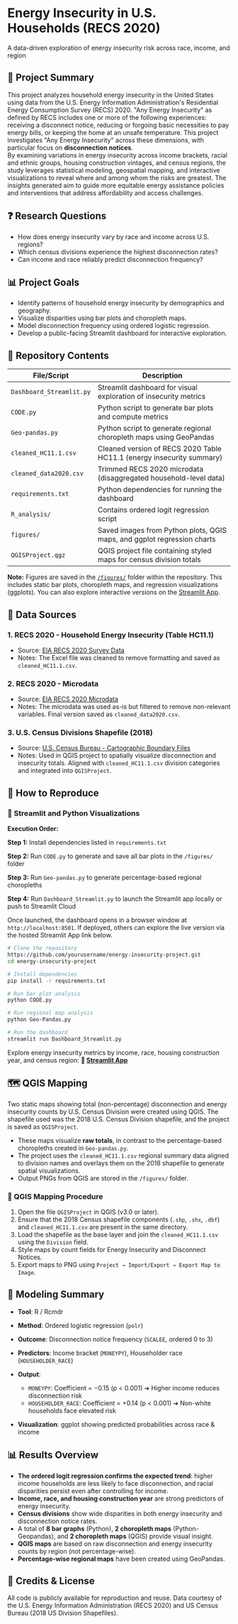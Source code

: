 # Energy Insecurity in U.S. Households (RECS 2020)
 A data-driven exploration of energy insecurity risk across race, income, and region

## 🔹 Project Summary

This project analyzes household energy insecurity in the United States using data from the U.S. Energy Information Administration's Residential Energy Consumption Survey (RECS) 2020. "Any Energy Insecurity" as defined by RECS includes one or more of the following experiences: receiving a disconnect notice, reducing or forgoing basic necessities to pay energy bills, or keeping the home at an unsafe temperature. This project investigates "Any Energy Insecurity" across these dimensions, with particular focus on **disconnection notices**.  
By examining variations in energy insecurity across income brackets, racial and ethnic groups, housing construction vintages, and census regions, the study leverages statistical modeling, geospatial mapping, and interactive visualizations to reveal where and among whom the risks are greatest. The insights generated aim to guide more equitable energy assistance policies and interventions that address affordability and access challenges.

## ❓ Research Questions

* How does energy insecurity vary by race and income across U.S. regions?
* Which census divisions experience the highest disconnection rates?
* Can income and race reliably predict disconnection frequency?

## 📊 Project Goals

* Identify patterns of household energy insecurity by demographics and geography.
* Visualize disparities using bar plots and choropleth maps.
* Model disconnection frequency using ordered logistic regression.
* Develop a public-facing Streamlit dashboard for interactive exploration.

## 📂 Repository Contents

| File/Script              | Description                                                             |
| ------------------------ | ----------------------------------------------------------------------- |
| `Dashboard_Streamlit.py` | Streamlit dashboard for visual exploration of insecurity metrics        |
| `CODE.py`                | Python script to generate bar plots and compute metrics                 |
| `Geo-pandas.py`          | Python script to generate regional choropleth maps using GeoPandas      |
| `cleaned_HC11.1.csv`     | Cleaned version of RECS 2020 Table HC11.1 (energy insecurity summary)   |
| `cleaned_data2020.csv`   | Trimmed RECS 2020 microdata (disaggregated household-level data)        |
| `requirements.txt`       | Python dependencies for running the dashboard                           |
| `R_analysis/`            | Contains ordered logit regression script                                |
| `figures/`               | Saved images from Python plots, QGIS maps, and ggplot regression charts |
| `QGISProject.qgz`        | QGIS project file containing styled maps for census division totals     |

**Note:** Figures are saved in the [`/figures/`](./figures) folder within the repository. This includes static bar plots, choropleth maps, and regression visualizations (ggplots). You can also explore interactive versions on the [Streamlit App](https://dashboardapppy-birkbduyuwrxwegphddq4v.streamlit.app/).

## 📅 Data Sources

### 1. **RECS 2020 - Household Energy Insecurity (Table HC11.1)**

* Source: [EIA RECS 2020 Survey Data](https://www.eia.gov/consumption/residential/data/2020/index.php?view=characteristics)
* Notes: The Excel file was cleaned to remove formatting and saved as `cleaned_HC11.1.csv`.

### 2. **RECS 2020 - Microdata**

* Source: [EIA RECS 2020 Microdata](https://www.eia.gov/consumption/residential/data/2020/index.php?view=microdata)
* Notes: The microdata was used as-is but filtered to remove non-relevant variables. Final version saved as `cleaned_data2020.csv`.

### 3. **U.S. Census Divisions Shapefile (2018)**

* Source: [U.S. Census Bureau - Cartographic Boundary Files](https://www.census.gov/geographies/mapping-files/time-series/geo/carto-boundary-file.html)
* Notes: Used in QGIS project to spatially visualize disconnection and insecurity totals. Aligned with `cleaned_HC11.1.csv` division categories and integrated into `QGISProject`.

## 🔧 How to Reproduce

### 🔹 Streamlit and Python Visualizations

**Execution Order:**

**Step 1:** Install dependencies listed in `requirements.txt`

**Step 2:** Run `CODE.py` to generate and save all bar plots in the `/figures/` folder

**Step 3:** Run `Geo-pandas.py` to generate percentage-based regional choropleths

**Step 4:** Run `Dashboard_Streamlit.py` to launch the Streamlit app locally or push to Streamlit Cloud

Once launched, the dashboard opens in a browser window at `http://localhost:8501`.
If deployed, others can explore the live version via the hosted Streamlit App link below.

```bash
# Clone the repository
https://github.com/yourusername/energy-insecurity-project.git
cd energy-insecurity-project

# Install dependencies
pip install -r requirements.txt

# Run bar plot analysis
python CODE.py

# Run regional map analysis
python Geo-Pandas.py

# Run the dashboard
streamlit run Dashboard_Streamlit.py
```

Explore energy insecurity metrics by income, race, housing construction year, and census region:
**🔗 [Streamlit App](https://dashboardapppy-birkbduyuwrxwegphddq4v.streamlit.app/)**

## 🗺️ QGIS Mapping

Two static maps showing total (non-percentage) disconnection and energy insecurity counts by U.S. Census Division were created using QGIS. The shapefile used was the 2018 U.S. Census Division shapefile, and the project is saved as `QGISProject`.

* These maps visualize **raw totals**, in contrast to the percentage-based choropleths created in `Geo-pandas.py`.
* The project uses the `cleaned_HC11.1.csv` regional summary data aligned to division names and overlays them on the 2018 shapefile to generate spatial visualizations.
* Output PNGs from QGIS are stored in the `/figures/` folder.

### 🔹 QGIS Mapping Procedure

1. Open the file `QGISProject` in QGIS (v3.0 or later).
2. Ensure that the 2018 Census shapefile components (`.shp`, `.shx`, `.dbf`) and `cleaned_HC11.1.csv` are present in the same directory.
3. Load the shapefile as the base layer and join the `cleaned_HC11.1.csv` using the `Division` field.
4. Style maps by count fields for Energy Insecurity and Disconnect Notices.
5. Export maps to PNG using `Project → Import/Export → Export Map to Image`.

## 🔄 Modeling Summary

* **Tool**: R / Rcmdr
* **Method**: Ordered logistic regression (`polr`)
* **Outcome**: Disconnection notice frequency (`SCALEE`, ordered 0 to 3)
* **Predictors**: Income bracket (`MONEYPY`), Householder race (`HOUSEHOLDER_RACE`)
* **Output**:

  * `MONEYPY`: Coefficient = −0.15 (p < 0.001) ➔ Higher income reduces disconnection risk
  * `HOUSEHOLDER_RACE`: Coefficient = +0.14 (p < 0.001) ➔ Non-white households face elevated risk
* **Visualization**: ggplot showing predicted probabilities across race & income

## 📊 Results Overview

* **The ordered logit regression confirms the expected trend**: higher income households are less likely to face disconnection, and racial disparities persist even after controlling for income.
* **Income, race, and housing construction year** are strong predictors of energy insecurity.
* **Census divisions** show wide disparities in both energy insecurity and disconnection notice rates.
* A total of **8 bar graphs** (Python), **2 choropleth maps** (Python- Geopandas),  and **2 choropleth maps** (QGIS) provide visual insight.
* **QGIS maps** are based on raw disconnection and energy insecurity counts by region (not percentage-wise).
* **Percentage-wise regional maps** have been created using GeoPandas.

## 📙 Credits & License

All code is publicly available for reproduction and reuse.
Data courtesy of the U.S. Energy Information Administration (RECS 2020) and US Census Bureau (2018 US Division Shapefiles).